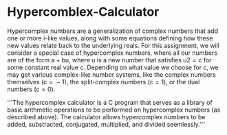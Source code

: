 # Hypercomblex-Calculator
Hypercomplex numbers are a generalization of complex numbers that add one or more i-like values, along with some equations defining how these new values relate back to the underlying reals. For this assignment, we will consider a special case of hypercomplex numbers, where all our numbers are of the form a + bu, where u is a new number that satisfies u2 = c for some constant real value c. Depending on what value we choose for c, we may get various complex-like number systems, like the complex numbers themselves (c =  − 1), the split-complex numbers (c = 1), or the dual numbers (c = 0).

'''The hypercomplex calculator is a C program that serves as a library of basic arithmetic operations to be performed on hypercomplex numbers (as described above). The calculator allows hypercomplex numbers to be added, substracted, conjugated, multiplied, and divided seemlessly.'''
